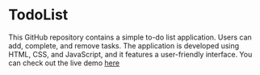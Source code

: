 # TodoList
This GitHub repository contains a simple to-do list application. Users can add, complete, and remove tasks. The application is developed using HTML, CSS, and JavaScript, and it features a user-friendly interface. You can check out the live demo <a href="https://bavertorun-todolist.netlify.app/">here</a>
